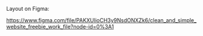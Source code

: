 Layout on Figma: 

https://www.figma.com/file/PAKXUlioCH3y9NsdONXZk6/clean_and_simple_website_freebie_work_file?node-id=0%3A1
